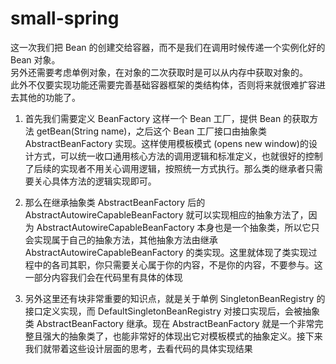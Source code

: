 # small-spring
这一次我们把 Bean 的创建交给容器，而不是我们在调用时候传递一个实例化好的 Bean 对象。<br>
另外还需要考虑单例对象，在对象的二次获取时是可以从内存中获取对象的。<br>
此外不仅要实现功能还需要完善基础容器框架的类结构体，否则将来就很难扩容进去其他的功能了。<br>

1. 首先我们需要定义 BeanFactory 这样一个 Bean 工厂，提供 Bean 的获取方法 getBean(String name)，之后这个 Bean 工厂接口由抽象类 AbstractBeanFactory 实现。这样使用模板模式 (opens new window)的设计方式，可以统一收口通用核心方法的调用逻辑和标准定义，也就很好的控制了后续的实现者不用关心调用逻辑，按照统一方式执行。那么类的继承者只需要关心具体方法的逻辑实现即可。<br>

2. 那么在继承抽象类 AbstractBeanFactory 后的 AbstractAutowireCapableBeanFactory 就可以实现相应的抽象方法了，因为 AbstractAutowireCapableBeanFactory 本身也是一个抽象类，所以它只会实现属于自己的抽象方法，其他抽象方法由继承 AbstractAutowireCapableBeanFactory 的类实现。这里就体现了类实现过程中的各司其职，你只需要关心属于你的内容，不是你的内容，不要参与。这一部分内容我们会在代码里有具体的体现<br>

3. 另外这里还有块非常重要的知识点，就是关于单例 SingletonBeanRegistry 的接口定义实现，而 DefaultSingletonBeanRegistry 对接口实现后，会被抽象类 AbstractBeanFactory 继承。现在 AbstractBeanFactory 就是一个非常完整且强大的抽象类了，也能非常好的体现出它对模板模式的抽象定义。接下来我们就带着这些设计层面的思考，去看代码的具体实现结果
